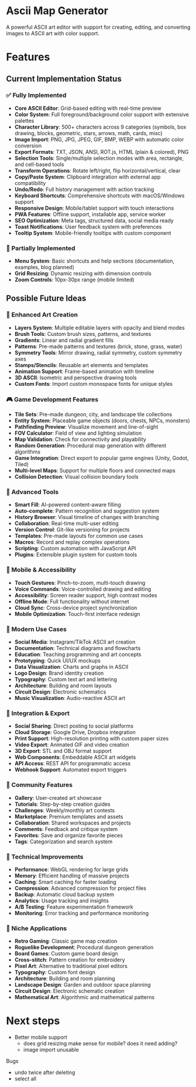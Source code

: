 # Ascii Map Generator

A powerful ASCII art editor with support for creating, editing, and converting images to ASCII art with color support.

# Features

## Current Implementation Status

### ✅ Fully Implemented
- **Core ASCII Editor**: Grid-based editing with real-time preview
- **Color System**: Full foreground/background color support with extensive palettes
- **Character Library**: 500+ characters across 9 categories (symbols, box drawing, blocks, geometric, stars, arrows, math, cards, misc)
- **Image Import**: PNG, JPG, JPEG, GIF, BMP, WEBP with automatic color conversion
- **Export Formats**: TXT, JSON, ANSI, ROT.js, HTML (plain & colored), PNG
- **Selection Tools**: Single/multiple selection modes with area, rectangle, and cell-based tools
- **Transform Operations**: Rotate left/right, flip horizontal/vertical, clear
- **Copy/Paste System**: Clipboard integration with external app compatibility
- **Undo/Redo**: Full history management with action tracking
- **Keyboard Shortcuts**: Comprehensive shortcuts with macOS/Windows support
- **Responsive Design**: Mobile/tablet support with touch interactions
- **PWA Features**: Offline support, installable app, service worker
- **SEO Optimization**: Meta tags, structured data, social media ready
- **Toast Notifications**: User feedback system with preferences
- **Tooltip System**: Mobile-friendly tooltips with custom component

### 🔄 Partially Implemented
- **Menu System**: Basic shortcuts and help sections (documentation, examples, blog planned)
- **Grid Resizing**: Dynamic resizing with dimension controls
- **Zoom Controls**: 10px-30px range (mobile limited)

## Possible Future Ideas

### 🎨 Enhanced Art Creation
- **Layers System**: Multiple editable layers with opacity and blend modes
- **Brush Tools**: Custom brush sizes, patterns, and textures
- **Gradients**: Linear and radial gradient fills
- **Patterns**: Pre-made patterns and textures (brick, stone, grass, water)
- **Symmetry Tools**: Mirror drawing, radial symmetry, custom symmetry axes
- **Stamps/Stencils**: Reusable art elements and templates
- **Animation Support**: Frame-based animation with timeline
- **3D ASCII**: Isometric and perspective drawing tools
- **Custom Fonts**: Import custom monospace fonts for unique styles

### 🎮 Game Development Features
- **Tile Sets**: Pre-made dungeon, city, and landscape tile collections
- **Entity System**: Placeable game objects (doors, chests, NPCs, monsters)
- **Pathfinding Preview**: Visualize movement and line-of-sight
- **FOV Calculator**: Field of view and lighting simulation
- **Map Validation**: Check for connectivity and playability
- **Random Generation**: Procedural map generation with different algorithms
- **Game Integration**: Direct export to popular game engines (Unity, Godot, Tiled)
- **Multi-level Maps**: Support for multiple floors and connected maps
- **Collision Detection**: Visual collision boundary tools

### 🔧 Advanced Tools
- **Smart Fill**: AI-powered content-aware filling
- **Auto-complete**: Pattern recognition and suggestion system
- **History Browser**: Visual timeline of changes with branching
- **Collaboration**: Real-time multi-user editing
- **Version Control**: Git-like versioning for projects
- **Templates**: Pre-made layouts for common use cases
- **Macros**: Record and replay complex operations
- **Scripting**: Custom automation with JavaScript API
- **Plugins**: Extensible plugin system for custom tools

### 📱 Mobile & Accessibility
- **Touch Gestures**: Pinch-to-zoom, multi-touch drawing
- **Voice Commands**: Voice-controlled drawing and editing
- **Accessibility**: Screen reader support, high contrast modes
- **Offline Mode**: Full functionality without internet
- **Cloud Sync**: Cross-device project synchronization
- **Mobile Optimization**: Touch-first interface redesign

### 🎯 Modern Use Cases
- **Social Media**: Instagram/TikTok ASCII art creation
- **Documentation**: Technical diagrams and flowcharts
- **Education**: Teaching programming and art concepts
- **Prototyping**: Quick UI/UX mockups
- **Data Visualization**: Charts and graphs in ASCII
- **Logo Design**: Brand identity creation
- **Typography**: Custom text art and lettering
- **Architecture**: Building and room layouts
- **Circuit Design**: Electronic schematics
- **Music Visualization**: Audio-reactive ASCII art

### 🔗 Integration & Export
- **Social Sharing**: Direct posting to social platforms
- **Cloud Storage**: Google Drive, Dropbox integration
- **Print Support**: High-resolution printing with custom paper sizes
- **Video Export**: Animated GIF and video creation
- **3D Export**: STL and OBJ format support
- **Web Components**: Embeddable ASCII art widgets
- **API Access**: REST API for programmatic access
- **Webhook Support**: Automated export triggers

### 🎨 Community Features
- **Gallery**: User-created art showcase
- **Tutorials**: Step-by-step creation guides
- **Challenges**: Weekly/monthly art contests
- **Marketplace**: Premium templates and assets
- **Collaboration**: Shared workspaces and projects
- **Comments**: Feedback and critique system
- **Favorites**: Save and organize favorite pieces
- **Tags**: Categorization and search system

### 🔧 Technical Improvements
- **Performance**: WebGL rendering for large grids
- **Memory**: Efficient handling of massive projects
- **Caching**: Smart caching for faster loading
- **Compression**: Advanced compression for project files
- **Backup**: Automatic cloud backup system
- **Analytics**: Usage tracking and insights
- **A/B Testing**: Feature experimentation framework
- **Monitoring**: Error tracking and performance monitoring

### 🎯 Niche Applications
- **Retro Gaming**: Classic game map creation
- **Roguelike Development**: Procedural dungeon generation
- **Board Games**: Custom game board design
- **Cross-stitch**: Pattern creation for embroidery
- **Pixel Art**: Alternative to traditional pixel editors
- **Typography**: Custom font design
- **Architecture**: Building and room planning
- **Landscape Design**: Garden and outdoor space planning
- **Circuit Design**: Electronic schematic creation
- **Mathematical Art**: Algorithmic and mathematical patterns




# Next steps

- Better mobile support
    - does grid resizing make sense for mobile? does it need adding?
    - image import unusable


Bugs
- undo twice after deleting
- select all